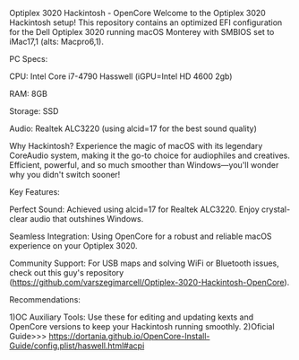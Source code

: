 Optiplex 3020 Hackintosh - OpenCore
Welcome to the Optiplex 3020 Hackintosh setup! This repository contains an optimized EFI configuration for the Dell Optiplex 3020 running macOS Monterey with SMBIOS set to iMac17,1 (alts: Macpro6,1).

PC Specs:

CPU: Intel Core i7-4790 Hasswell (iGPU=Intel HD 4600 2gb)

RAM: 8GB

Storage: SSD

Audio: Realtek ALC3220 (using alcid=17 for the best sound quality)

Why Hackintosh? Experience the magic of macOS with its legendary CoreAudio system, making it the go-to choice for audiophiles and creatives. Efficient, powerful, and so much smoother than Windows—you'll wonder why you didn't switch sooner!

Key Features:

Perfect Sound: Achieved using alcid=17 for Realtek ALC3220. Enjoy crystal-clear audio that outshines Windows.

Seamless Integration: Using OpenCore for a robust and reliable macOS experience on your Optiplex 3020.

Community Support: For USB maps and solving WiFi or Bluetooth issues, check out this guy's repository (https://github.com/varszegimarcell/Optiplex-3020-Hackintosh-OpenCore).

Recommendations:

1)OC Auxiliary Tools: Use these for editing and updating kexts and OpenCore versions to keep your Hackintosh running smoothly.
2)Oficial Guide>>> https://dortania.github.io/OpenCore-Install-Guide/config.plist/haswell.html#acpi
